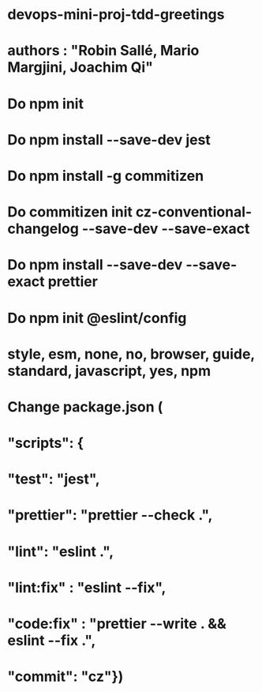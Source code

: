 # devops-mini-proj-tdd-greetings
# authors : "Robin Sallé, Mario Margjini, Joachim Qi"
# Do npm init
# Do npm install --save-dev jest
# Do npm install -g commitizen
# Do commitizen init cz-conventional-changelog --save-dev --save-exact
# Do npm install --save-dev --save-exact prettier
# Do npm init @eslint/config
# style, esm, none, no, browser, guide, standard, javascript, yes, npm
#  Change package.json (
#  "scripts": {
#  "test": "jest",
#  "prettier": "prettier --check .",
#  "lint": "eslint .",
#  "lint:fix" : "eslint --fix",
#  "code:fix" : "prettier --write . && eslint --fix .",
#  "commit": "cz"})
